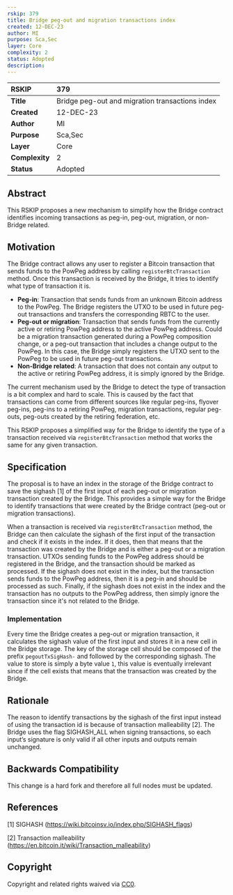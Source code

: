 ```yaml
---
rskip: 379
title: Bridge peg-out and migration transactions index
created: 12-DEC-23
author: MI
purpose: Sca,Sec
layer: Core 
complexity: 2
status: Adopted
description: 
---
```


|RSKIP          |379           |
| :------------ |:-------------|
|**Title**      |Bridge peg-out and migration transactions index |
|**Created**    |12-DEC-23 |
|**Author**     |MI |
|**Purpose**    |Sca,Sec |
|**Layer**      |Core |
|**Complexity** |2 |
|**Status**     |Adopted |

## Abstract

This RSKIP proposes a new mechanism to simplify how the Bridge contract identifies incoming transactions as peg-in, peg-out, migration, or non-Bridge related.

## Motivation

The Bridge contract allows any user to register a Bitcoin transaction that sends funds to the PowPeg address by calling `registerBtcTransaction` method. Once this transaction is received by the Bridge, it tries to identify what type of transaction it is.
- **Peg-in**: Transaction that sends funds from an unknown Bitcoin address to the PowPeg. The Bridge registers the UTXO to be used in future peg-out transactions and transfers the corresponding RBTC to the user.
- **Peg-out or migration**: Transaction that sends funds from the currently active or retiring PowPeg address to the active PowPeg address. Could be a migration transaction generated during a PowPeg composition change, or a peg-out transaction that includes a change output to the PowPeg. In this case, the Bridge simply registers the UTXO sent to the PowPeg to be used in future peg-out transactions.
- **Non-Bridge related**: A transaction that does not contain any output to the active or retiring PowPeg address, it is simply ignored by the Bridge.

The current mechanism used by the Bridge to detect the type of transaction is a bit complex and hard to scale. This is caused by the fact that transactions can come from different sources like regular peg-ins, flyover peg-ins, peg-ins to a retiring PowPeg, migration transactions, regular peg-outs, peg-outs created by the retiring federation, etc.

This RSKIP proposes a simplified way for the Bridge to identify the type of a transaction received via `registerBtcTransaction` method that works the same for any given transaction.

## Specification

The proposal is to have an index in the storage of the Bridge contract to save the sighash [1] of the first input of each peg-out or migration transaction created by the Bridge. This provides a simple way for the Bridge to identify transactions that were created by the Bridge contract (peg-out or migration transactions).

When a transaction is received via `registerBtcTransaction` method, the Bridge can then calculate the sighash of the first input of the transaction and check if it exists in the index. If it does, then that means that the transaction was created by the Bridge and is either a peg-out or a migration transaction. UTXOs sending funds to the PowPeg address should be registered in the Bridge, and the transaction should be marked as processed. If the sighash does not exist in the index, but the transaction sends funds to the PowPeg address, then it is a peg-in and should be processed as such. Finally, if the sighash does not exist in the index and the transaction has no outputs to the PowPeg address, then simply ignore the transaction since it's not related to the Bridge.

### Implementation

Every time the Bridge creates a peg-out or migration transaction, it calculates the sighash value of the first input and stores it in a new cell in the Bridge storage. The key of the storage cell should be composed of the prefix `pegoutTxSigHash-` and followed by the corresponding sighash. The value to store is simply a byte value `1`, this value is eventually irrelevant since if the cell exists that means that the transaction was created by the Bridge.

## Rationale

The reason to identify transactions by the sighash of the first input instead of using the transaction id is because of transaction malleability [2]. The Bridge uses the flag SIGHASH_ALL when signing transactions, so each input’s signature is only valid if all other inputs and outputs remain unchanged.

## Backwards Compatibility

This change is a hard fork and therefore all full nodes must be updated.

## References

[1] SIGHASH (https://wiki.bitcoinsv.io/index.php/SIGHASH_flags)

[2] Transaction malleability (https://en.bitcoin.it/wiki/Transaction_malleability)

## Copyright

Copyright and related rights waived via [CC0](https://creativecommons.org/publicdomain/zero/1.0/).
